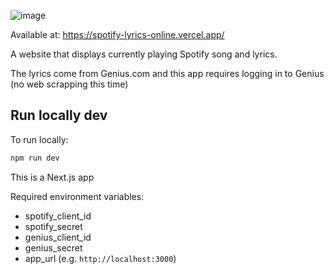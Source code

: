 ![image](https://github.com/HubertKrawczyk/spotify-lyrics-online/assets/43684354/a46221f6-4ab9-420a-8a7e-82e83607fb50)

Available at: https://spotify-lyrics-online.vercel.app/

A website that displays currently playing Spotify song and lyrics.

The lyrics come from Genius.com and this app requires logging in to Genius (no web scrapping this time)



## Run locally dev

To run locally:

```bash
npm run dev
```

This is a Next.js app

Required environment variables:
 - spotify_client_id
 - spotify_secret
 - genius_client_id
 - genius_secret
 - app_url (e.g. `http://localhost:3000`)
